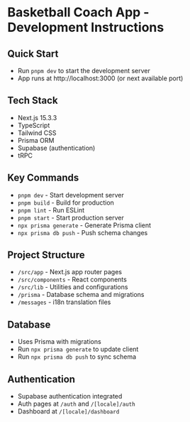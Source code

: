 # Basketball Coach App - Development Instructions

## Quick Start
- Run `pnpm dev` to start the development server
- App runs at http://localhost:3000 (or next available port)

## Tech Stack
- Next.js 15.3.3
- TypeScript
- Tailwind CSS
- Prisma ORM
- Supabase (authentication)
- tRPC

## Key Commands
- `pnpm dev` - Start development server
- `pnpm build` - Build for production
- `pnpm lint` - Run ESLint
- `pnpm start` - Start production server
- `npx prisma generate` - Generate Prisma client
- `npx prisma db push` - Push schema changes

## Project Structure
- `/src/app` - Next.js app router pages
- `/src/components` - React components
- `/src/lib` - Utilities and configurations
- `/prisma` - Database schema and migrations
- `/messages` - i18n translation files

## Database
- Uses Prisma with migrations
- Run `npx prisma generate` to update client
- Run `npx prisma db push` to sync schema

## Authentication
- Supabase authentication integrated
- Auth pages at `/auth` and `/[locale]/auth`
- Dashboard at `/[locale]/dashboard`